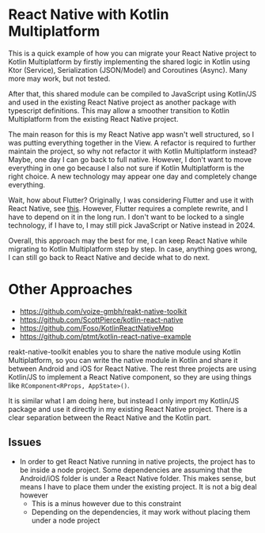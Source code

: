 # React Native with Kotlin Multiplatform

This is a quick example of how you can migrate your React Native project to Kotlin Multiplatform by firstly implementing the shared logic in Kotlin using Ktor (Service), Serialization (JSON/Model) and Coroutines (Async). Many more may work, but not tested.

After that, this shared module can be compiled to JavaScript using Kotlin/JS and used in the existing React Native project as another package with typescript definitions. This may allow a smoother transition to Kotlin Multiplatform from the existing React Native project.

The main reason for this is my React Native app wasn't well structured, so I was putting everything together in the View. A refactor is required to further maintain the project, so why not refactor it with Kotlin Multiplatform instead? Maybe, one day I can go back to full native. However, I don't want to move everything in one go because I also not sure if Kotlin Multiplatform is the right choice. A new technology may appear one day and completely change everything.

Wait, how about Flutter? Originally, I was considering Flutter and use it with React Native, see [this](https://github.com/HenryQuan/flutter-react-native). However, Flutter requires a complete rewrite, and I have to depend on it in the long run. I don't want to be locked to a single technology, if I have to, I may still pick JavaScript or Native instead in 2024.

Overall, this approach may the best for me, I can keep React Native while migrating to Kotlin Multiplatform step by step. In case, anything goes wrong, I can still go back to React Native and decide what to do next.

# Other Approaches

- https://github.com/voize-gmbh/reakt-native-toolkit
- https://github.com/ScottPierce/kotlin-react-native
- https://github.com/Foso/KotlinReactNativeMpp
- https://github.com/ptmt/kotlin-react-native-example

reakt-native-toolkit enables you to share the native module using Kotlin Multiplatform, so you can write the native module in Kotlin and share it between Android and iOS for React Native. The rest three projects are using Kotlin/JS to implement a React Native component, so they are using things like `RComponent<RProps, AppState>()`.

It is similar what I am doing here, but instead I only import my Kotlin/JS package and use it directly in my existing React Native project. There is a clear separation between the React Native and the Kotlin part.

## Issues
- In order to get React Native running in native projects, the project has to be inside a node project. Some dependencies are assuming that the Android/iOS folder is under a React Native folder. This makes sense, but means I have to place them under the existing project. It is not a big deal however
    - This is a minus however due to this constraint
    - Depending on the dependencies, it may work without placing them under a node project

